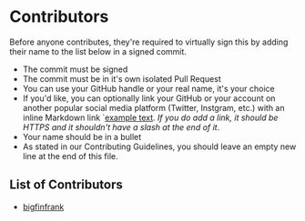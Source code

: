 # Contributors
Before anyone contributes, they're required to virtually sign this by adding their name to the list below in a signed commit.

- The commit must be signed
- The commit must be in it's own isolated Pull Request
- You can use your GitHub handle or your real name, it's your choice
- If you'd like, you can optionally link your GitHub or your account on another popular social media platform (Twitter, Instgram, etc.) with an inline Markdown link `[example text](https://example.org). *If you do add a link, it should be HTTPS and it shouldn't have a slash at the end of it*.
- Your name should be in a bullet
- As stated in our Contributing Guidelines, you should leave an empty new line at the end of this file.

## List of Contributors
- [bigfinfrank](https://twitter/com/bigfinfrank)

